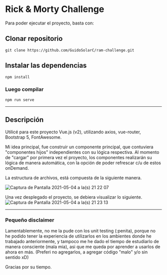 # Rick & Morty Challenge

Para poder ejecutar el proyecto, basta con:

## Clonar repositorio
```
git clone https://github.com/GuidoSolarC/ram-challenge.git
```

## Instalar las dependencias
```
npm install
```

### Luego compilar
```
npm run serve
```
---

## Descripción
Utilicé para este proyecto Vue.js (v2), utilizando axios, vue-router, Bootstrap 5, FontAwesome.

Mi idea principal, fue construir un componente principal, que contuviera "componentes hijos" independientes con su lógica respectiva.
Al momento de "cargar" por primera vez el proyecto, los componentes realizarán su lógica de manera automática, con la opción de poder refrescar c/u de estos onDemand.

La estructura de archivos, está compuesta de la siguiente manera.

![Captura de Pantalla 2021-05-04 a la(s) 21 22 07](https://user-images.githubusercontent.com/36977397/117087887-cfb06480-ad1e-11eb-9d05-ddb83e2a8459.png)

Una vez desplegado el proyecto, se debiera visualizar lo siguiente.
![Captura de Pantalla 2021-05-04 a la(s) 21 23 13](https://user-images.githubusercontent.com/36977397/117087941-04bcb700-ad1f-11eb-85e4-fd74b87b1ac0.png)

---
### Pequeño disclaimer
Lamentablemente, no me la pude con los unit testing (:penita), porque no he podido tener la experiencia de utilizarlos en los ambientes donde he trabajado anteriormente, y tampoco me he dado el tiempo de estudiarlo de manera consciente (mala mia), asi que me queda por aprender a usarlos de ahora en más. (Preferi no agregarlos, a agregar código "malo" y/o sin sentido xD)

Gracias por su tiempo.
